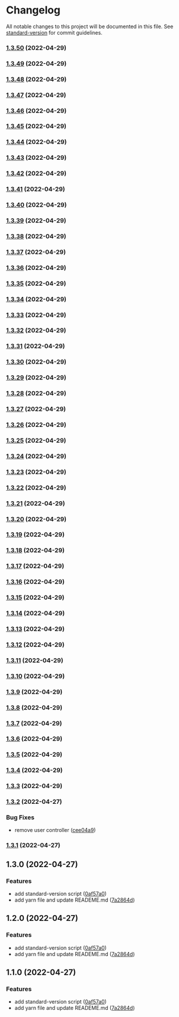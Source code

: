 # Changelog

All notable changes to this project will be documented in this file. See [standard-version](https://github.com/conventional-changelog/standard-version) for commit guidelines.

### [1.3.50](https://github.com/thihakyaw/laravel-commitlint/compare/v1.3.2...v1.3.50) (2022-04-29)

### [1.3.49](https://github.com/thihakyaw/laravel-commitlint/compare/v1.3.2...v1.3.49) (2022-04-29)

### [1.3.48](https://github.com/thihakyaw/laravel-commitlint/compare/v1.3.2...v1.3.48) (2022-04-29)

### [1.3.47](https://github.com/thihakyaw/laravel-commitlint/compare/v1.3.2...v1.3.47) (2022-04-29)

### [1.3.46](https://github.com/thihakyaw/laravel-commitlint/compare/v1.3.2...v1.3.46) (2022-04-29)

### [1.3.45](https://github.com/thihakyaw/laravel-commitlint/compare/v1.3.2...v1.3.45) (2022-04-29)

### [1.3.44](https://github.com/thihakyaw/laravel-commitlint/compare/v1.3.2...v1.3.44) (2022-04-29)

### [1.3.43](https://github.com/thihakyaw/laravel-commitlint/compare/v1.3.2...v1.3.43) (2022-04-29)

### [1.3.42](https://github.com/thihakyaw/laravel-commitlint/compare/v1.3.2...v1.3.42) (2022-04-29)

### [1.3.41](https://github.com/thihakyaw/laravel-commitlint/compare/v1.3.2...v1.3.41) (2022-04-29)

### [1.3.40](https://github.com/thihakyaw/laravel-commitlint/compare/v1.3.2...v1.3.40) (2022-04-29)

### [1.3.39](https://github.com/thihakyaw/laravel-commitlint/compare/v1.3.2...v1.3.39) (2022-04-29)

### [1.3.38](https://github.com/thihakyaw/laravel-commitlint/compare/v1.3.2...v1.3.38) (2022-04-29)

### [1.3.37](https://github.com/thihakyaw/laravel-commitlint/compare/v1.3.2...v1.3.37) (2022-04-29)

### [1.3.36](https://github.com/thihakyaw/laravel-commitlint/compare/v1.3.2...v1.3.36) (2022-04-29)

### [1.3.35](https://github.com/thihakyaw/laravel-commitlint/compare/v1.3.2...v1.3.35) (2022-04-29)

### [1.3.34](https://github.com/thihakyaw/laravel-commitlint/compare/v1.3.2...v1.3.34) (2022-04-29)

### [1.3.33](https://github.com/thihakyaw/laravel-commitlint/compare/v1.3.2...v1.3.33) (2022-04-29)

### [1.3.32](https://github.com/thihakyaw/laravel-commitlint/compare/v1.3.2...v1.3.32) (2022-04-29)

### [1.3.31](https://github.com/thihakyaw/laravel-commitlint/compare/v1.3.2...v1.3.31) (2022-04-29)

### [1.3.30](https://github.com/thihakyaw/laravel-commitlint/compare/v1.3.2...v1.3.30) (2022-04-29)

### [1.3.29](https://github.com/thihakyaw/laravel-commitlint/compare/v1.3.2...v1.3.29) (2022-04-29)

### [1.3.28](https://github.com/thihakyaw/laravel-commitlint/compare/v1.3.2...v1.3.28) (2022-04-29)

### [1.3.27](https://github.com/thihakyaw/laravel-commitlint/compare/v1.3.2...v1.3.27) (2022-04-29)

### [1.3.26](https://github.com/thihakyaw/laravel-commitlint/compare/v1.3.2...v1.3.26) (2022-04-29)

### [1.3.25](https://github.com/thihakyaw/laravel-commitlint/compare/v1.3.2...v1.3.25) (2022-04-29)

### [1.3.24](https://github.com/thihakyaw/laravel-commitlint/compare/v1.3.2...v1.3.24) (2022-04-29)

### [1.3.23](https://github.com/thihakyaw/laravel-commitlint/compare/v1.3.2...v1.3.23) (2022-04-29)

### [1.3.22](https://github.com/thihakyaw/laravel-commitlint/compare/v1.3.2...v1.3.22) (2022-04-29)

### [1.3.21](https://github.com/thihakyaw/laravel-commitlint/compare/v1.3.2...v1.3.21) (2022-04-29)

### [1.3.20](https://github.com/thihakyaw/laravel-commitlint/compare/v1.3.2...v1.3.20) (2022-04-29)

### [1.3.19](https://github.com/thihakyaw/laravel-commitlint/compare/v1.3.2...v1.3.19) (2022-04-29)

### [1.3.18](https://github.com/thihakyaw/laravel-commitlint/compare/v1.3.2...v1.3.18) (2022-04-29)

### [1.3.17](https://github.com/thihakyaw/laravel-commitlint/compare/v1.3.2...v1.3.17) (2022-04-29)

### [1.3.16](https://github.com/thihakyaw/laravel-commitlint/compare/v1.3.2...v1.3.16) (2022-04-29)

### [1.3.15](https://github.com/thihakyaw/laravel-commitlint/compare/v1.3.2...v1.3.15) (2022-04-29)

### [1.3.14](https://github.com/thihakyaw/laravel-commitlint/compare/v1.3.2...v1.3.14) (2022-04-29)

### [1.3.13](https://github.com/thihakyaw/laravel-commitlint/compare/v1.3.2...v1.3.13) (2022-04-29)

### [1.3.12](https://github.com/thihakyaw/laravel-commitlint/compare/v1.3.2...v1.3.12) (2022-04-29)

### [1.3.11](https://github.com/thihakyaw/laravel-commitlint/compare/v1.3.2...v1.3.11) (2022-04-29)

### [1.3.10](https://github.com/thihakyaw/laravel-commitlint/compare/v1.3.2...v1.3.10) (2022-04-29)

### [1.3.9](https://github.com/thihakyaw/laravel-commitlint/compare/v1.3.2...v1.3.9) (2022-04-29)

### [1.3.8](https://github.com/thihakyaw/laravel-commitlint/compare/v1.3.2...v1.3.8) (2022-04-29)

### [1.3.7](https://github.com/thihakyaw/laravel-commitlint/compare/v1.3.2...v1.3.7) (2022-04-29)

### [1.3.6](https://github.com/thihakyaw/laravel-commitlint/compare/v1.3.2...v1.3.6) (2022-04-29)

### [1.3.5](https://github.com/thihakyaw/laravel-commitlint/compare/v1.3.2...v1.3.5) (2022-04-29)

### [1.3.4](https://github.com/thihakyaw/laravel-commitlint/compare/v1.3.2...v1.3.4) (2022-04-29)

### [1.3.3](https://github.com/thihakyaw/laravel-commitlint/compare/v1.3.2...v1.3.3) (2022-04-29)

### [1.3.2](https://github.com/thihakyaw/laravel-commitlint/compare/v1.3.1...v1.3.2) (2022-04-27)


### Bug Fixes

* remove user controller ([cee04a9](https://github.com/thihakyaw/laravel-commitlint/commit/cee04a938a2fe55d0c626e6e10ace1a64d614b93))

### [1.3.1](https://github.com/thihakyaw/laravel-commitlint/compare/v1.3.0...v1.3.1) (2022-04-27)

## 1.3.0 (2022-04-27)


### Features

* add standard-version script ([0af57a0](https://github.com/thihakyaw/laravel-commitlint/commit/0af57a0cfdb9936a5e0a400c42740316aa52f1ec))
* add yarn file and update READEME.md ([7a2864d](https://github.com/thihakyaw/laravel-commitlint/commit/7a2864d6a752318bb7926b290e927d7614af3bd0))

## 1.2.0 (2022-04-27)


### Features

* add standard-version script ([0af57a0](https://github.com/thihakyaw/laravel-commitlint/commit/0af57a0cfdb9936a5e0a400c42740316aa52f1ec))
* add yarn file and update READEME.md ([7a2864d](https://github.com/thihakyaw/laravel-commitlint/commit/7a2864d6a752318bb7926b290e927d7614af3bd0))

## 1.1.0 (2022-04-27)


### Features

* add standard-version script ([0af57a0](https://github.com/thihakyaw/laravel-commitlint/commit/0af57a0cfdb9936a5e0a400c42740316aa52f1ec))
* add yarn file and update READEME.md ([7a2864d](https://github.com/thihakyaw/laravel-commitlint/commit/7a2864d6a752318bb7926b290e927d7614af3bd0))
